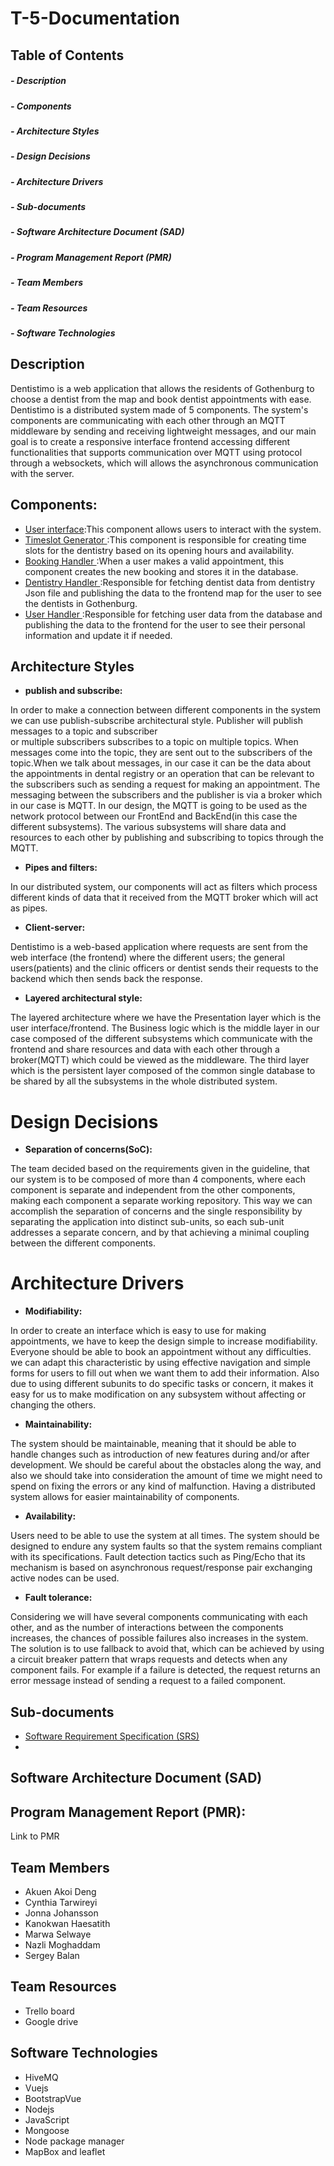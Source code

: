# T-5-Documentation

## Table of Contents
##### - Description 
##### - Components
##### - Architecture Styles
##### - Design Decisions
##### - Architecture Drivers
##### - Sub-documents
##### - Software Architecture Document (SAD)
##### - Program Management Report (PMR)
##### - Team Members
##### - Team Resources
##### - Software Technologies


## Description
Dentistimo is a web application that allows the residents of Gothenburg to  choose a dentist from the map and book dentist appointments with ease. 
Dentistimo is a distributed system made of 5 components. The system's components are communicating with each other through an MQTT middleware by sending and receiving lightweight messages, and our main goal is to create a responsive interface frontend accessing different functionalities that supports communication over MQTT using protocol through a websockets, which will allows the asynchronous communication with the server. 


## Components:
- [User interface](https://git.chalmers.se/courses/dit355/dit356-2022/t-5/t-5-userinterface):This component allows users to interact with the system.
- [Timeslot Generator ](https://git.chalmers.se/courses/dit355/dit356-2022/t-5/t-5-timeslotgenerator):This component is responsible for creating time slots for the dentistry based on its opening hours and availability.
- [Booking Handler ](https://git.chalmers.se/courses/dit355/dit356-2022/t-5/bookinghandler):When a user makes a valid appointment,  this component creates the new booking and stores it in the database.
- [Dentistry Handler ](https://git.chalmers.se/courses/dit355/dit356-2022/t-5/t-5-dentisthandler):Responsible for fetching dentist data from dentistry Json file and publishing the data to the frontend map for the user to see the dentists in Gothenburg.
- [User Handler ](https://git.chalmers.se/courses/dit355/dit356-2022/t-5/t-5-userhandler):Responsible for fetching user data from the database and publishing the data to the frontend for the user to see their personal information and update it if needed.

## Architecture Styles
- **publish and subscribe:**

In order to make a connection between different components in the system we can use
publish-subscribe architectural style. Publisher will publish messages to a topic and subscriber                
or multiple subscribers subscribes to a topic on multiple topics. When messages come into the topic, they are sent out to the subscribers of the topic.When we talk about messages, in our case it can be the data about the appointments in dental registry or an operation that can be relevant  to the subscribers such as sending a request for making an appointment. The messaging between the subscribers and the publisher is via a broker which in our case is MQTT. In our design, the MQTT is going to be used as the network protocol between our FrontEnd and BackEnd(in this case the different subsystems). The various subsystems will share data and resources to each other by publishing and subscribing to topics through the MQTT.

- **Pipes and filters:**

In our distributed system, our components will act as filters which process different kinds of data
that it received from the MQTT broker which will act as pipes.

- **Client-server:**

Dentistimo is a web-based application where requests are sent from the web interface
(the frontend) where the different users; the general users(patients) and the clinic officers or dentist 
sends their requests to the backend which then sends back the response.

- **Layered architectural style:**

The layered architecture where we have the Presentation layer which is the user interface/frontend. 
The Business logic which is the middle layer in our case composed of the different subsystems which communicate with the frontend and share resources and data with each other through a broker(MQTT) which could be viewed as the middleware. The third layer which is the persistent layer composed of the common single database to be 
shared by all the subsystems in the whole distributed system.

# Design Decisions

- **Separation of concerns(SoC):**

The team decided based on the requirements given in the guideline, that our system
is to be composed of  more than 4 components, where each component
is separate and independent from the other components, making each component a 
separate working repository. This way we can accomplish the separation of concerns 
and the single responsibility by separating the application into distinct sub-units, 
so each sub-unit addresses a separate concern, and by that achieving a minimal coupling
between the different components.

# Architecture Drivers

- **Modifiability:**

In order to create an interface which is easy to use for making appointments, we have to keep the 
design simple to increase modifiability. Everyone should be able to book an appointment without 
any difficulties. we can adapt this characteristic by using effective navigation and simple forms
for users to fill out when we want them to add their information. Also due to using different 
subunits to do specific tasks or concern, it makes it easy for us to make modification on any 
subsystem without affecting or changing the others.

- **Maintainability:**

The system should be maintainable, meaning that it should be able to handle changes such as
introduction of new features during and/or after development. We should be careful about the 
obstacles along the way, and also we should take into consideration the amount of time we might 
need to spend on fixing the errors or any kind of malfunction. Having a distributed system allows
 for easier maintainability of components.

- **Availability:** 

Users need to be able to use the system at all times. The system should be designed to endure any 
system faults so that the system remains compliant with its specifications. Fault detection tactics 
such as Ping/Echo that its mechanism is based on asynchronous request/response pair exchanging 
active nodes can be used.

- **Fault tolerance:**

Considering we will have several components communicating with each other, and as the number of interactions between the components increases, the chances of possible failures also increases in the system. The solution is to use fallback to avoid that, which can be achieved by using a circuit breaker pattern that wraps requests and detects when any component fails. For example if a failure is detected, the request returns an error message instead of sending a request to a failed component.


## Sub-documents
- [Software Requirement Specification (SRS)](https://git.chalmers.se/courses/dit355/dit356-2022/t-5/t-5-documentation/-/blob/main/docs/requirements.md)
- 


## Software Architecture Document (SAD)


## Program Management Report (PMR):

Link to PMR


## Team Members

- Akuen Akoi Deng 
- Cynthia Tarwireyi
- Jonna Johansson
- Kanokwan Haesatith
- Marwa Selwaye
- Nazli Moghaddam
- Sergey Balan

## Team Resources

- Trello board
- Google drive

## Software Technologies
 
- HiveMQ
- Vuejs 
- BootstrapVue
- Nodejs 
- JavaScript
- Mongoose
- Node package manager
- MapBox and leaflet
